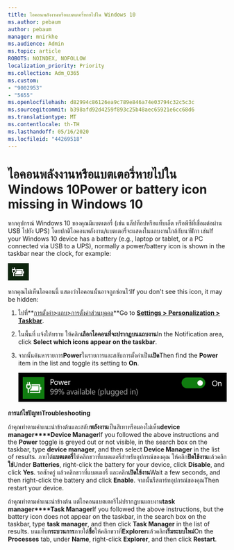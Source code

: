 ```yaml
---
title: ไอคอนพลังงานหรือแบตเตอรี่หายไปใน Windows 10
ms.author: pebaum
author: pebaum
manager: mnirkhe
ms.audience: Admin
ms.topic: article
ROBOTS: NOINDEX, NOFOLLOW
localization_priority: Priority
ms.collection: Adm_O365
ms.custom:
- "9002953"
- "5655"
ms.openlocfilehash: d82994c86126ea9c789e846a74e03794c32c5c3c
ms.sourcegitcommit: b398afd92d4259f893c25b48aec65921e6cc68d6
ms.translationtype: MT
ms.contentlocale: th-TH
ms.lasthandoff: 05/16/2020
ms.locfileid: "44269518"
---
```

# <a name="power-or-battery-icon-missing-in-windows-10"></a><span data-ttu-id="ff3d4-102">ไอคอนพลังงานหรือแบตเตอรี่หายไปใน Windows 10</span><span class="sxs-lookup"><span data-stu-id="ff3d4-102">Power or battery icon missing in Windows 10</span></span>

<span data-ttu-id="ff3d4-103">หากอุปกรณ์ Windows 10 ของคุณมีแบตเตอรี่ (เช่น แล็ปท็อปหรือแท็บเล็ต หรือพีซีที่เชื่อมต่อผ่าน USB ไปยัง UPS) โดยปกติไอคอนพลังงาน/แบตเตอรี่จะแสดงในแถบงานใกล้กับนาฬิกา เช่น</span><span class="sxs-lookup"><span data-stu-id="ff3d4-103">If your Windows 10 device has a battery (e.g., laptop or tablet, or a PC connected via USB to a UPS), normally a power/battery icon is shown in the taskbar near the clock, for example:</span></span>

![ไอคอนแบตเตอรี่](media/battery-icon.png)

<span data-ttu-id="ff3d4-105">หากคุณไม่เห็นไอคอนนี้ แสดงว่าไอคอนนั้นอาจถูกซ่อนไว้</span><span class="sxs-lookup"><span data-stu-id="ff3d4-105">If you don't see this icon, it may be hidden:</span></span>

1. <span data-ttu-id="ff3d4-106">ไปที่**[การตั้งค่า>แถบ>การตั้งค่าส่วนบุคคล](ms-settings:taskbar?activationSource=GetHelp)**</span><span class="sxs-lookup"><span data-stu-id="ff3d4-106">Go to **[Settings > Personalization > Taskbar](ms-settings:taskbar?activationSource=GetHelp)**.</span></span>

2. <span data-ttu-id="ff3d4-107">ในพื้นที่ แจ้งให้ทราบ ให้คลิก**เลือกไอคอนที่จะปรากฏบนแถบงาน**</span><span class="sxs-lookup"><span data-stu-id="ff3d4-107">In the Notification area, click **Select which icons appear on the taskbar**.</span></span>

3. <span data-ttu-id="ff3d4-108">จากนั้นค้นหารายการ**Power**ในรายการและสลับการตั้งค่าเป็น**เปิด**</span><span class="sxs-lookup"><span data-stu-id="ff3d4-108">Then find the **Power** item in the list and toggle its setting to **On**.</span></span>

    ![แสดงไอคอน 'พลังงาน' ในแถบงาน](media/power-icon-on.png)

<span data-ttu-id="ff3d4-110">**การแก้ไขปัญหา**</span><span class="sxs-lookup"><span data-stu-id="ff3d4-110">**Troubleshooting**</span></span>

<span data-ttu-id="ff3d4-111">ถ้าคุณทําตามคําแนะนําข้างต้นและสลับ**พลังงาน**เป็นสีเทาหรือมองไม่เห็น**device manager\*\*\*\*Device Manager**</span><span class="sxs-lookup"><span data-stu-id="ff3d4-111">If you followed the above instructions and the **Power** toggle is greyed out or not visible, in the search box on the taskbar, type **device manager**, and then select **Device Manager** in the list of results.</span></span> <span data-ttu-id="ff3d4-112">ภายใต้**แบตเตอรี่**ให้คลิกขวาที่แบตเตอรี่สําหรับอุปกรณ์ของคุณ ให้คลิก**ปิดใช้งาน**แล้วคลิก**ใช่**</span><span class="sxs-lookup"><span data-stu-id="ff3d4-112">Under **Batteries**, right-click the battery for your device, click **Disable**, and click **Yes**.</span></span> <span data-ttu-id="ff3d4-113">รอสักครู่ แล้วคลิกขวาที่แบตเตอรี่ และคลิก**เปิดใช้งาน**</span><span class="sxs-lookup"><span data-stu-id="ff3d4-113">Wait a few seconds, and then right-click the battery and click **Enable**.</span></span> <span data-ttu-id="ff3d4-114">จากนั้นรีสตาร์ทอุปกรณ์ของคุณ</span><span class="sxs-lookup"><span data-stu-id="ff3d4-114">Then restart your device.</span></span>

<span data-ttu-id="ff3d4-115">ถ้าคุณทําตามคําแนะนําข้างต้น แต่ไอคอนแบตเตอรีไม่ปรากฏบนแถบงาน**task manager\*\*\*\*Task Manager**</span><span class="sxs-lookup"><span data-stu-id="ff3d4-115">If you followed the above instructions, but the battery icon does not appear on the taskbar, in the search box on the taskbar, type **task manager**, and then click **Task Manager** in the list of results.</span></span> <span data-ttu-id="ff3d4-116">บนแท็บ**กระบวนการ**ภายใต้**ชื่อ**ให้คลิกขวาที่**Explorer**แล้วคลิก**เริ่มระบบใหม่**</span><span class="sxs-lookup"><span data-stu-id="ff3d4-116">On the **Processes** tab, under **Name**, right-click **Explorer**, and then click **Restart**.</span></span>
